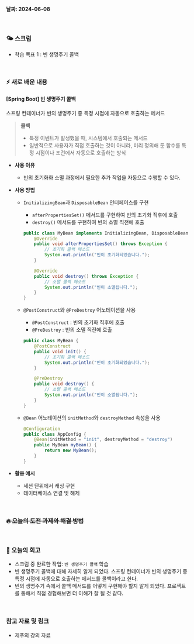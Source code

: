#### 날짜: 2024-06-08

<br/>

### 🌤️ 스크럼

-   학습 목표 1 : 빈 생명주기 콜백

<br/>

### ⚡️ 새로 배운 내용

#### [Spring Boot] 빈 생명주기 콜백

스프링 컨테이너가 빈의 생명주기 중 특정 시점에 자동으로 호출하는 메서드

> **콜백**
>
> -   특정 이벤트가 발생했을 때, 시스템에서 호출되는 메서드
> -   일반적으로 사용자가 직접 호출하는 것이 아니라, 미리 정의해 둔 함수를 특정 시점이나 조건에서 자동으로 호출하는 방식

-   **사용 이유**

    -   빈의 초기화화 소멸 과정에서 필요한 추가 작업을 자동으로 수행할 수 있다.

-   **사용 방법**

    -   `InitializingBean`과 `DisposableBean` 인터페이스를 구현

        -   `afterPropertiesSet()` 메서드를 구현하여 빈의 초기화 직후에 호출
        -   `destroy()` 메서드를 구현하여 빈의 소멸 직전에 호출

        ```java
        public class MyBean implements InitializingBean, DisposableBean {
            @Override
            public void afterPropertiesSet() throws Exception {
                // 초기화 콜백 메소드
                System.out.println("빈이 초기화되었습니다.");
            }

            @Override
            public void destroy() throws Exception {
                // 소멸 콜백 메소드
                System.out.println("빈이 소멸됩니다.");
            }
        }
        ```

    -   `@PostConstruct`와 `@PreDestroy` 어노테이션을 사용

        -   `@PostConstruct` : 빈의 초기화 직후에 호출
        -   `@PreDestroy` : 빈의 소멸 직전에 호출

        ```java
        public class MyBean {
            @PostConstruct
            public void init() {
                // 초기화 콜백 메소드
                System.out.println("빈이 초기화되었습니다.");
            }

            @PreDestroy
            public void destroy() {
                // 소멸 콜백 메소드
                System.out.println("빈이 소멸됩니다.");
            }
        }
        ```

    -   `@Bean` 어노테이션의 `initMethod`와 `destroyMethod` 속성을 사용

        ```java
        @Configuration
        public class AppConfig {
            @Bean(initMethod = "init", destroyMethod = "destroy")
            public MyBean myBean() {
                return new MyBean();
            }
        }
        ```

-   **활용 예시**
    -   세션 단위에서 캐싱 구현
    -   데이터베이스 연결 및 해제

<br/>

### ~~🔥 오늘의 도전 과제와 해결 방법~~

<br/>

### 🤔 오늘의 회고

-   스크럼 중 완료한 작업: `빈 생명주기 콜백` 학습
-   빈 생명주기 콜백에 대해 자세히 알게 되었다. 스프링 컨테이너가 빈의 생명주기 중 특정 시점에 자동으로 호출하는 메서드를 콜백이라고 한다.
-   빈의 생명주기 속에서 콜백 메서드를 어떻게 구현해야 할지 알게 되었다. 프로젝트를 통해서 직접 경험해보면 더 이해가 잘 될 것 같다.

<br/>

### 참고 자료 및 링크

-   제푸의 강의 자료
